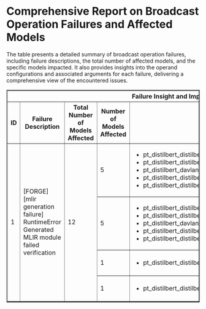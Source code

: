 <h1>Comprehensive Report on Broadcast Operation Failures and Affected Models</h1>
<p>The table presents a detailed summary of broadcast operation failures, including failure descriptions, the total number of affected models, and the specific models impacted. It also provides insights into the operand configurations and associated arguments for each failure, delivering a comprehensive view of the encountered issues.</p>
<table border="2">
	<thead>
		<tr style="text-align: center;">
			<th colspan="5">Failure Insight and Impacted Models</th>
			<th colspan="2">Broadcast Operation Details</th>
		</tr>
		<tr style="text-align: center;">
			<th>ID</th>
			<th>Failure Description</th>
			<th>Total Number of Models Affected</th>
			<th>Number of Models Affected</th>
			<th>Affected Models</th>
			<th>Operands</th>
			<th>Arguments</th>
		</tr>
	</thead>
	<tbody>
		<tr>
			<td rowspan="4">1</td>
			<td rowspan="4">[FORGE][mlir generation failure] RuntimeError Generated MLIR module failed verification</td>
			<td rowspan="4">12</td>
			<td>5</td>
			<td><ul><li>pt_distilbert_distilbert_base_cased_mlm_hf</li><li>pt_distilbert_distilbert_base_multilingual_cased_mlm_hf</li><li>pt_distilbert_davlan_distilbert_base_multilingual_cased_ner_hrl_token_cls_hf</li><li>pt_distilbert_distilbert_base_uncased_finetuned_sst_2_english_seq_cls_hf</li><li>pt_distilbert_distilbert_base_uncased_mlm_hf</li></ul></td>
			<td>Operand(type=Activation, shape=(1, 1, 1, 128), dtype=uint1)</td>
			<td>dim : -3<br>shape : 12</td>
		</tr>
		<tr>
			<td>5</td>
			<td><ul><li>pt_distilbert_distilbert_base_cased_mlm_hf</li><li>pt_distilbert_distilbert_base_multilingual_cased_mlm_hf</li><li>pt_distilbert_davlan_distilbert_base_multilingual_cased_ner_hrl_token_cls_hf</li><li>pt_distilbert_distilbert_base_uncased_finetuned_sst_2_english_seq_cls_hf</li><li>pt_distilbert_distilbert_base_uncased_mlm_hf</li></ul></td>
			<td>Operand(type=Activation, shape=(1, 12, 1, 128), dtype=uint1)</td>
			<td>dim : -2<br>shape : 128</td>
		</tr>
		<tr>
			<td>1</td>
			<td><ul><li>pt_distilbert_distilbert_base_cased_distilled_squad_qa_hf</li></ul></td>
			<td>Operand(type=Activation, shape=(1, 1, 1, 384), dtype=uint1)</td>
			<td>dim : -3<br>shape : 12</td>
		</tr>
		<tr>
			<td>1</td>
			<td><ul><li>pt_distilbert_distilbert_base_cased_distilled_squad_qa_hf</li></ul></td>
			<td>Operand(type=Activation, shape=(1, 12, 1, 384), dtype=uint1)</td>
			<td>dim : -2<br>shape : 384</td>
		</tr>
	</tbody>
</table>
